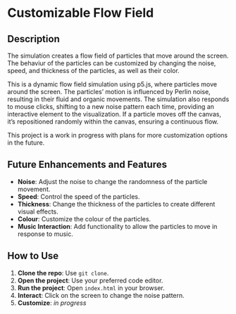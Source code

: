 # Customizable Flow Field

## Description

The simulation creates a flow field of particles that move around the screen. The behaviur of the particles can be customized by changing the noise, speed, and thickness of the particles, as well as their color.

This is a dynamic flow field simulation using p5.js, where particles move around the screen. The particles’ motion is influenced by Perlin noise, resulting in their fluid and organic movements. The simulation also responds to mouse clicks, shifting to a new noise pattern each time, providing an interactive element to the visualization. If a particle moves off the canvas, it’s repositioned randomly within the canvas, ensuring a continuous flow. 

This project is a work in progress with plans for more customization options in the future.


## Future Enhancements and Features 

- **Noise**: Adjust the noise to change the randomness of the particle movement.
- **Speed**: Control the speed of the particles.
- **Thickness**: Change the thickness of the particles to create different visual effects.
- **Colour**: Customize the colour of the particles.
- **Music Interaction**: Add functionality to allow the particles to move in response to music.

## How to Use

1. **Clone the repo**: Use `git clone`.
2. **Open the project**: Use your preferred code editor.
3. **Run the project**: Open `index.html` in your browser.
4. **Interact**: Click on the screen to change the noise pattern.
5. **Customize**: *in progress*